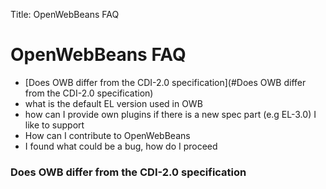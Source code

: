 Title: OpenWebBeans FAQ 

# OpenWebBeans FAQ



  - [Does OWB differ from the CDI-2.0 specification](#Does OWB differ from the CDI-2.0 specification)
  - what is the default EL version used in OWB
  - how can I provide own plugins if there is a new spec part (e.g EL-3.0) I like to support
  - How can I contribute to OpenWebBeans
  - I found what could be a bug, how do I proceed



### Does OWB differ from the CDI-2.0 specification
